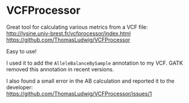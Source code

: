 # VCFProcessor

Great tool for calculating various metrics from a VCF file:  
http://lysine.univ-brest.fr/vcfprocessor/index.html
https://github.com/ThomasLudwig/VCFProcessor

Easy to use!

I used it to add the `AlleleBalanceBySample` annotation to my VCF. 
GATK removed this annotation in recent versions.

I also found a small error in the AB calculation and reported it to the developer:  
https://github.com/ThomasLudwig/VCFProcessor/issues/1
